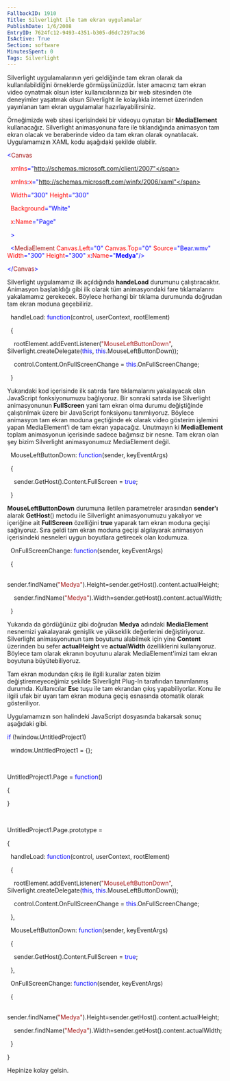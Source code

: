 ```yaml
---
FallbackID: 1910
Title: Silverlight ile tam ekran uygulamalar
PublishDate: 1/6/2008
EntryID: 7624fc12-9493-4351-b305-d6dc7297ac36
IsActive: True
Section: software
MinutesSpent: 0
Tags: Silverlight
---
```

Silverlight uygulamalarının yeri geldiğinde tam ekran olarak da
kullanılabildiğini örneklerde görmüşsünüzdür. İster amacınız tam ekran
video oynatmak olsun ister kullanıcılarınıza bir web sitesinden öte
deneyimler yaşatmak olsun Silverlight ile kolaylıkla internet üzerinden
yayınlanan tam ekran uygulamalar hazırlayabilirsiniz.

Örneğimizde web sitesi içerisindeki bir videoyu oynatan bir
**MediaElement** kullanacağız. Silverlight animasyonuna fare ile
tıklandığında animasyon tam ekran olacak ve beraberinde video da tam
ekran olarak oynatılacak. Uygulamamızın XAML kodu aşağıdaki şekilde
olabilir.

<span style="color: blue;">\<</span><span
style="color: #a31515;">Canvas</span>

<span style="color: red;">  xmlns</span><span
style="color: blue;">="http://schemas.microsoft.com/client/2007"</span>

<span style="color: red;">  xmlns</span><span
style="color: blue;">:</span><span style="color: red;">x</span><span
style="color: blue;">="http://schemas.microsoft.com/winfx/2006/xaml"</span>

<span style="color: red;">  Width</span><span
style="color: blue;">="300"</span><span style="color: red;">
Height</span><span style="color: blue;">="300"</span>

<span style="color: red;">  Background</span><span
style="color: blue;">="White"</span>

<span style="color: red;">  x</span><span
style="color: blue;">:</span><span style="color: red;">Name</span><span
style="color: blue;">="Page"</span>

<span style="color: blue;">  \></span>

<span style="color: #a31515;">  </span><span
style="color: blue;">\<</span><span
style="color: #a31515;">MediaElement</span><span style="color: red;">
Canvas.Left</span><span style="color: blue;">="0"</span><span
style="color: red;"> Canvas.Top</span><span
style="color: blue;">="0"</span><span style="color: red;">
Source</span><span style="color: blue;">="Bear.wmv"</span><span
style="color: red;"> Width</span><span
style="color: blue;">="300"</span><span style="color: red;">
Height</span><span style="color: blue;">="300"</span><span
style="color: red;"> x</span><span style="color: blue;">:</span><span
style="color: red;">Name</span><span
style="color: blue;">="**Medya**"/\></span>

<span style="color: blue;">\</</span><span
style="color: #a31515;">Canvas</span><span
style="color: blue;">\></span>

Silverlight uygulamamız ilk açıldığında **handeLoad** durumunu
çalıştıracaktır. Animasyon başlatıldığı gibi ilk olarak tüm
animasyondaki fare tıklamalarını yakalamamız gerekecek. Böylece herhangi
bir tıklama durumunda doğrudan tam ekran moduna geçebiliriz.

  handleLoad: <span style="color: blue;">function</span>(control,
userContext, rootElement)

  {

    rootElement.addEventListener(<span
style="color: #a31515;">"MouseLeftButtonDown"</span>,
Silverlight.createDelegate(<span style="color: blue;">this</span>, <span
style="color: blue;">this</span>.MouseLeftButtonDown));

    control.Content.OnFullScreenChange = <span
style="color: blue;">this</span>.OnFullScreenChange;

  }

Yukarıdaki kod içerisinde ilk satırda fare tıklamalarını yakalayacak
olan JavaScript fonksiyonumuzu bağlıyoruz. Bir sonraki satırda ise
Silverlight animasyonunun **FullScreen** yani tam ekran olma durumu
değiştiğinde çalıştırılmak üzere bir JavaScript fonksiyonu tanımlıyoruz.
Böylece animasyon tam ekran moduna geçtiğinde ek olarak video gösterim
işlemini yapan MediaElement'i de tam ekran yapacağız. Unutmayın ki
**MediaElement** toplam animasyonun içerisinde sadece bağımsız bir
nesne. Tam ekran olan şey bizim Silverlight animasyonumuz MediaElement
değil.

  MouseLeftButtonDown: <span
style="color: blue;">function</span>(sender, keyEventArgs)

  {

    sender.GetHost().Content.FullScreen = <span
style="color: blue;">true</span>;

  }

**MouseLeftButtonDown** durumuna iletilen parametreler arasından
**sender'ı** alarak **GetHost**() metodu ile Silverlight animasyonumuzu
yakalıyor ve içeriğine ait **FullScreen** özelliğini **true** yaparak
tam ekran moduna geçişi sağlıyoruz. Sıra geldi tam ekran moduna geçişi
algılayarak animasyon içerisindeki nesneleri uygun boyutlara getirecek
olan kodumuza.

  OnFullScreenChange: <span style="color: blue;">function</span>(sender,
keyEventArgs)

  {

    sender.findName(<span
style="color: #a31515;">"Medya"</span>).Height=sender.getHost().content.actualHeight;

    sender.findName(<span
style="color: #a31515;">"Medya"</span>).Width=sender.getHost().content.actualWidth;

  }

Yukarıda da gördüğünüz gibi doğrudan **Medya** adındaki **MediaElement**
nesnemizi yakalayarak genişlik ve yükseklik değerlerini değiştiriyoruz.
Silverlight animasyonunun tam boyutunu alabilmek için yine **Content**
üzerinden bu sefer **actualHeight** ve **actualWidth** özelliklerini
kullanıyoruz. Böylece tam olarak ekranın boyutunu alarak
MediaElement'imizi tam ekran boyutuna büyütebiliyoruz.

Tam ekran modundan çıkış ile ilgili kurallar zaten bizim
değiştiremeyeceğimiz şekilde Silverlight Plug-In tarafından tanımlanmış
durumda. Kullanıcılar **Esc** tuşu ile tam ekrandan çıkış
yapabiliyorlar. Konu ile ilgili ufak bir uyarı tam ekran moduna geçiş
esnasında otomatik olarak gösteriliyor.

Uygulamamızın son halindeki JavaScript dosyasında bakarsak sonuç
aşağıdaki gibi.

<span style="color: blue;">if</span> (!window.UntitledProject1)

  window.UntitledProject1 = {};

 

UntitledProject1.Page = <span style="color: blue;">function</span>()

{

}

 

UntitledProject1.Page.prototype =

{

  handleLoad: <span style="color: blue;">function</span>(control,
userContext, rootElement)

  {

    rootElement.addEventListener(<span
style="color: #a31515;">"MouseLeftButtonDown"</span>,
Silverlight.createDelegate(<span style="color: blue;">this</span>, <span
style="color: blue;">this</span>.MouseLeftButtonDown));

    control.Content.OnFullScreenChange = <span
style="color: blue;">this</span>.OnFullScreenChange;

  },

  MouseLeftButtonDown: <span
style="color: blue;">function</span>(sender, keyEventArgs)

  {

    sender.GetHost().Content.FullScreen = <span
style="color: blue;">true</span>;

  },

  OnFullScreenChange: <span style="color: blue;">function</span>(sender,
keyEventArgs)

  {

    sender.findName(<span
style="color: #a31515;">"Medya"</span>).Height=sender.getHost().content.actualHeight;

    sender.findName(<span
style="color: #a31515;">"Medya"</span>).Width=sender.getHost().content.actualWidth;

  }

}

Hepinize kolay gelsin.


